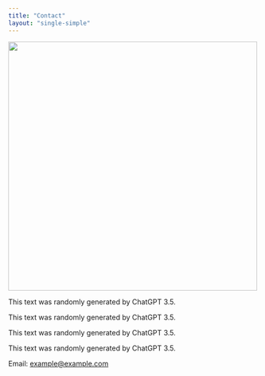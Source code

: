 ```yaml
---
title: "Contact"
layout: "single-simple"
---
```


<div class="row">
<div class="col">

<div class="float-end mx-1 my-1 col-sm-6 order-sm-2 mb-3">
<img width="500px" src="/contact/findme.png">
</div>

This text was randomly generated by ChatGPT 3.5. 

This text was randomly generated by ChatGPT 3.5. 

This text was randomly generated by ChatGPT 3.5. 

This text was randomly generated by ChatGPT 3.5. 

Email: example@example.com

</div>
</div>